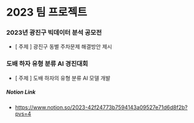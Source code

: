 # 2023 팀 프로젝트

### 2023년 광진구 빅데이터 분석 공모전

- [ 주제 ] 광진구 동별 주차문제 해결방안 제시

### 도배 하자 유형 분류 AI 경진대회

- [ 주제 ] 도배 하자의 유형 분류 AI 모델 개발

##### Notion Link

- https://www.notion.so/2023-42f24773b7594143a09527e71d6d8f2b?pvs=4
